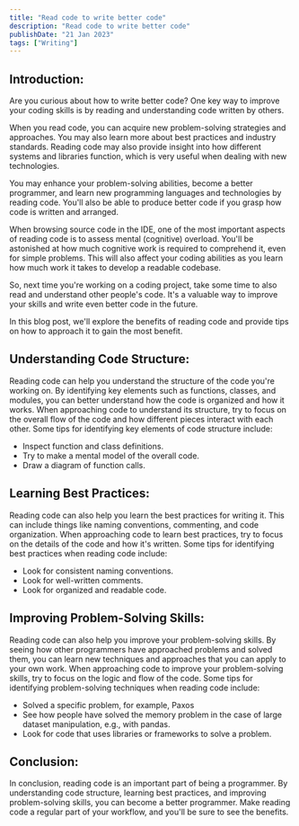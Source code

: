 ```yaml
---
title: "Read code to write better code"
description: "Read code to write better code"
publishDate: "21 Jan 2023"
tags: ["Writing"]
---
```


## Introduction:

Are you curious about how to write better code? One key way to improve your coding skills is by reading and understanding code written by others.

When you read code, you can acquire new problem-solving strategies and approaches. You may also learn more about best practices and industry standards. Reading code may also provide insight into how different systems and libraries function, which is very useful when dealing with new technologies.

You may enhance your problem-solving abilities, become a better programmer, and learn new programming languages and technologies by reading code. You'll also be able to produce better code if you grasp how code is written and arranged.

When browsing source code in the IDE, one of the most important aspects of reading code is to assess mental (cognitive) overload. You'll be astonished at how much cognitive work is required to comprehend it, even for simple problems. This will also affect your coding abilities as you learn how much work it takes to develop a readable codebase.

So, next time you're working on a coding project, take some time to also read and understand other people's code. It's a valuable way to improve your skills and write even better code in the future.

In this blog post, we'll explore the benefits of reading code and provide tips on how to approach it to gain the most benefit.

## Understanding Code Structure:

Reading code can help you understand the structure of the code you're working on. By identifying key elements such as functions, classes, and modules, you can better understand how the code is organized and how it works. When approaching code to understand its structure, try to focus on the overall flow of the code and how different pieces interact with each other. Some tips for identifying key elements of code structure include:

- Inspect function and class definitions.
- Try to make a mental model of the overall code.
- Draw a diagram of function calls.

## Learning Best Practices:

Reading code can also help you learn the best practices for writing it. This can include things like naming conventions, commenting, and code organization. When approaching code to learn best practices, try to focus on the details of the code and how it's written. Some tips for identifying best practices when reading code include:

- Look for consistent naming conventions.
- Look for well-written comments.
- Look for organized and readable code.

## Improving Problem-Solving Skills:

Reading code can also help you improve your problem-solving skills. By seeing how other programmers have approached problems and solved them, you can learn new techniques and approaches that you can apply to your own work. When approaching code to improve your problem-solving skills, try to focus on the logic and flow of the code. Some tips for identifying problem-solving techniques when reading code include:

- Solved a specific problem, for example, Paxos
- See how people have solved the memory problem in the case of large dataset manipulation, e.g., with pandas.
- Look for code that uses libraries or frameworks to solve a problem.

## Conclusion:

In conclusion, reading code is an important part of being a programmer. By understanding code structure, learning best practices, and improving problem-solving skills, you can become a better programmer. Make reading code a regular part of your workflow, and you'll be sure to see the benefits.
